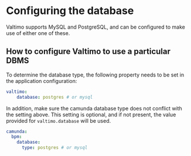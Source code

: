 # Configuring the database

Valtimo supports MySQL and PostgreSQL, and can be configured to make use of either one of these.

## How to configure Valtimo to use a particular DBMS

To determine the database type, the following property needs to be set in the application configuration:

```yaml
valtimo:
    database: postgres # or mysql
```

In addition, make sure the camunda database type does not conflict with the setting above. This setting is optional, and if not present, the value provided for `valtimo.database` will be used.

```yaml
camunda:
  bpm:
    database:
      type: postgres # or mysql
```
